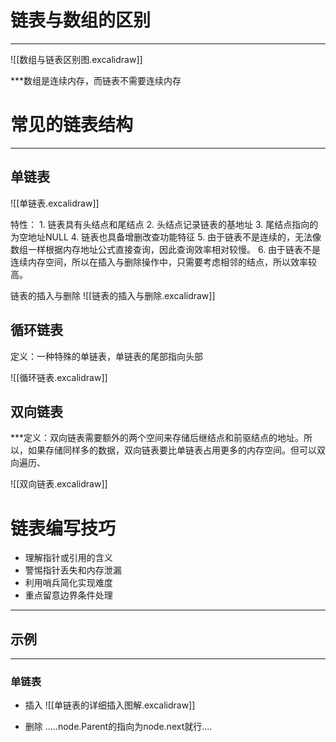 # 链表与数组的区别
***

![[数组与链表区别图.excalidraw]]

***数组是连续内存，而链表不需要连续内存

# 常见的链表结构
***
## 单链表

![[单链表.excalidraw]]

特性：
	1. 链表具有头结点和尾结点
	2. 头结点记录链表的基地址
	3. 尾结点指向的为空地址NULL
	4. 链表也具备增删改查功能特征
	5. 由于链表不是连续的，无法像数组一样根据内存地址公式直接查询，因此查询效率相对较慢。
	6. 由于链表不是连续内存空间，所以在插入与删除操作中，只需要考虑相邻的结点，所以效率较高。

链表的插入与删除
![[链表的插入与删除.excalidraw]]

## 循环链表

定义：一种特殊的单链表，单链表的尾部指向头部

![[循环链表.excalidraw]]

## 双向链表

***定义：双向链表需要额外的两个空间来存储后继结点和前驱结点的地址。所以，如果存储同样多的数据，双向链表要比单链表占用更多的内存空间。但可以双向遍历、

![[双向链表.excalidraw]]

# 链表编写技巧

* 理解指针或引用的含义
* 警惕指针丢失和内存泄漏
* 利用哨兵简化实现难度
* 重点留意边界条件处理

***
## 示例
***
### 单链表
* 插入
![[单链表的详细插入图解.excalidraw]]

* 删除
.....node.Parent的指向为node.next就行....